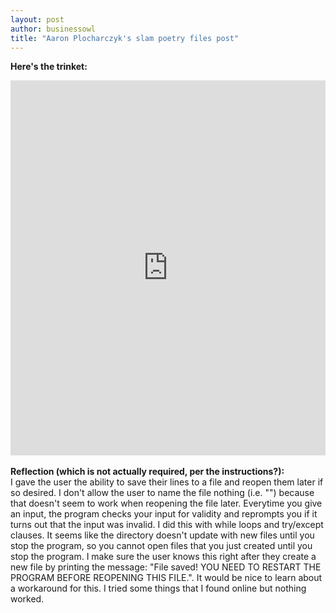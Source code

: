 ```yaml
---
layout: post
author: businessowl
title: "Aaron Plocharczyk's slam poetry files post"
---
```

<strong>Here's the trinket:</strong>
  <iframe src="https://trinket.io/embed/python/e1f47da4c8" width="100%" height="600" frameborder="0" marginwidth="0" marginheight="0" allowfullscreen></iframe>
<br/>
<br/>
<strong>Reflection (which is not actually required, per the instructions?):</strong>
<br/>
I gave the user the ability to save their lines to a file and reopen them later if so desired. I don't allow the user to name the file nothing (i.e. "") because that doesn't seem to work when reopening the file later. Everytime you give an input, the program checks your input for validity and reprompts you if it turns out that the input was invalid. I did this with while loops and try/except clauses. It seems like the directory doesn't update with new files until you stop the program, so you cannot open files that you just created until you stop the program. I make sure the user knows this right after they create a new file by printing the message: "File saved! YOU NEED TO RESTART THE PROGRAM BEFORE REOPENING THIS FILE.". It would be nice to learn about a workaround for this. I tried some things that I found online but nothing worked.
